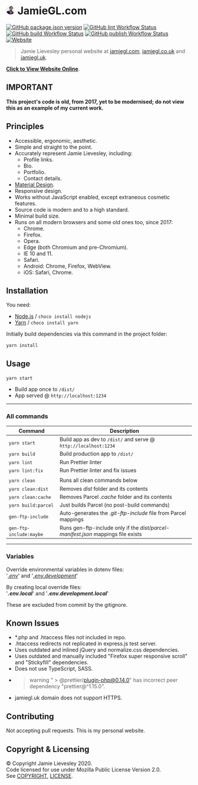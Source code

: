 ﻿# ![Logo](src/img/logo_circle_24.png) JamieGL.com

[![GitHub package.json version](https://img.shields.io/github/package-json/v/jamiegluk/jamiegl?color=blue)](https://github.com/jamiegluk/jamiegl/releases)
[![GitHub lint Workflow Status](https://img.shields.io/github/workflow/status/jamiegluk/jamiegl/Lint?label=lint)](https://github.com/jamiegluk/jamiegl/actions?query=workflow%3A%22Lint%22)
[![GitHub build Workflow Status](https://img.shields.io/github/workflow/status/jamiegluk/jamiegl/Build?label=build)](https://github.com/jamiegluk/jamiegl/actions?query=workflow%3A%22Build%22)
[![GitHub publish Workflow Status](https://img.shields.io/github/workflow/status/jamiegluk/jamiegl/Publish?label=publish)](https://github.com/jamiegluk/jamiegl/actions?query=workflow%3A%22Publish%22)
[![Website](https://img.shields.io/website?url=https%3A%2F%2Fjamiegl.com)](https://jamiegl.com)

> Jamie Lievesley personal website at [jamiegl.com](https://jamiegl.com), [jamiegl.co.uk](https://jamiegl.co.uk) and [jamiegl.uk](http://jamiegl.uk).

**[Click to View Website Online](https://jamiegl.com)**.

## IMPORTANT

**This project's code is old, from 2017, yet to be modernised; do not view this as an example of my current work.**

## Principles

- Accessible, ergonomic, aesthetic.
- Simple and straight to the point.
- Accurately represent Jamie Lievesley, including:
  - Profile links.
  - Bio.
  - Portfolio.
  - Contact details.
- [Material Design](https://material.io/).
- Responsive design.
- Works without JavaScript enabled, except extraneous cosmetic features.
- Source code is modern and to a high standard.
- Minimal build size.
- Runs on all modern browsers and some old ones too, since 2017:
  - Chrome.
  - Firefox.
  - Opera.
  - Edge (both Chromium and pre-Chromium).
  - IE 10 and 11.
  - Safari.
  - Android: Chrome, Firefox, WebView.
  - iOS: Safari, Chrome.

## Installation

You need:

- [Node.js](https://nodejs.org) / `choco install nodejs`
- [Yarn](https://yarnpkg.com/) / `choco install yarn`

Initially build dependencies via this command in the project folder:

```
yarn install
```

## Usage

`yarn start`

- Build app once to `/dist/`
- App served @ `http://localhost:1234`

---

### All commands

| Command                 | Description                                                                       |
| ----------------------- | --------------------------------------------------------------------------------- |
| `yarn start`            | Build app as dev to `/dist/` and serve @ `http://localhost:1234`                  |
| `yarn build`            | Build production app to `/dist/`                                                  |
| `yarn lint`             | Run Prettier linter                                                               |
| `yarn lint:fix`         | Run Prettier linter and fix issues                                                |
|                         |
| `yarn clean`            | Runs all clean commands below                                                     |
| `yarn clean:dist`       | Removes _dist_ folder and its contents                                            |
| `yarn clean:cache`      | Removes Parcel _.cache_ folder and its contents                                   |
| `yarn build:parcel`     | Just builds Parcel (no post-build commands)                                       |
| `gen-ftp-include`       | Auto-generates the _.git-ftp-include_ file from Parcel mappings                   |
| `gen-ftp-include:maybe` | Runs gen-ftp-include only if the _dist/parcel-manifest.json_ mappings file exists |

---

### Variables

Override environmental variables in dotenv files:  
'_[.env](.env)_' and '_[.env.development](.env.development)_'

By creating local override files:  
'**_.env.local_**' and '**_.env.development.local_**'

These are excluded from commit by the gitignore.

## Known Issues

- \*.php and .htaccess files not included in repo.
- .htaccess redirects not replicated in express.js test server.
- Uses outdated and inlined jQuery and normalize.css dependencies.
- Uses outdated and manually included "Firefox super responsive scroll" and "Stickyfill" dependencies.
- Does not use TypeScript, SASS.
- > warning " > @prettier/plugin-php@0.14.0" has incorrect peer dependency "prettier@^1.15.0".
- jamiegl.uk domain does not support HTTPS.

## Contributing

Not accepting pull requests. This is my personal website.

## Copyright & Licensing

© Copyright Jamie Lievesley 2020.  
Code licensed for use under Mozilla Public License Version 2.0.  
See [COPYRIGHT](COPYRIGHT.md), [LICENSE](LICENSE).
